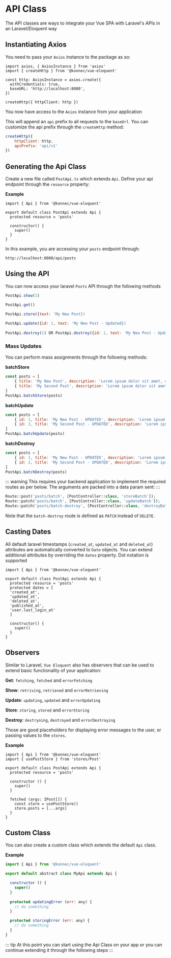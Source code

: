 # API Class
The API classes are ways to integrate your Vue SPA with Laravel's APIs in an Laravel/Eloquent way

## Instantiating Axios
You need to pass your `Axios` instance to the package as so:

```js{2,9}
import axios, { AxiosInstance } from 'axios'
import { createHttp } from '@konnec/vue-eloquent'

const http: AxiosInstance = axios.create({
  withCredentials: true,
  baseURL: 'http://localhost:8000',
})

createHttp({ httpClient: http })
```

You now have access to the `Axios` instance from your application

This will append an `api` prefix to all requests to the `baseUrl`. You can customize the api prefix through the 
`createHttp` method:

```js
createHttp({ 
    httpClient: http,
    apiPrefix: 'api/v1'
})
```

## Generating the Api Class
Create a new file called `PostApi.ts` which extends `Api`. Define your api endpoint through the `resource` property:

**Example**

```js{1,4}
import { Api } from '@konnec/vue-eloquent'

export default class PostApi extends Api {
  protected resource = 'posts'

  constructor() {
    super()
  }
}
```

In this example, you are accessing your `posts` endpoint through:
```http
http://localhost:8000/api/posts
```

## Using the API
You can now access your laravel `Posts` API through the following methods

```js
PostApi.show(1)

PostApi.get()

PostApi.store({text: 'My New Post})
    
PostApi.update({id: 1, text: 'My New Post - Updated})
        
PostApi.destroy(1) OR PostApi.destroy({id: 1, text: 'My New Post - Updated})
```

### Mass Updates

You can perform mass assignments through the following methods:

**batchStore**
```js
const posts = [
    { title: 'My New Post', description: 'Lorem ipsum dolor sit amet, consectetur adipis' },
    { title: 'My Second Post', description: 'Lorem ipsum dolor sit amet, consectetur adipis'},
]
PostApi.batchStore(posts)
```

**batchUpdate**
```js
const posts = [
    { id: 1, title: 'My New Post - UPDATED', description: 'Lorem ipsum dolor sit amet, consectetur adipis' },
    { id: 2, title: 'My Second Post - UPDATED', description: 'Lorem ipsum dolor sit amet, consectetur adipis'},
]
PostApi.batchUpdate(posts)
```

**batchDestroy**
```js
const posts = [
    { id: 1, title: 'My New Post - UPDATED', description: 'Lorem ipsum dolor sit amet, consectetur adipis' },
    { id: 2, title: 'My Second Post - UPDATED', description: 'Lorem ipsum dolor sit amet, consectetur adipis'},
]
PostApi.batchDestroy(posts)
```

::: warning
This requires your backend application to implement the required routes as per below. The arguments are packed
into a data param sent:
:::
```php
Route::post('posts/batch', [PostController::class, 'storeBatch']);
Route::patch('posts/batch', [PostController::class, 'updateBatch']);
Route::patch('posts/batch-destroy', [PostController::class, 'destroyBatch']);
```
Note that the `batch-destroy` route is defined as `PATCH` instead of `DELETE`.

## Casting Dates
All default laravel timestamps (`created_at`, `updated_at` and `deleted_at`) attributes are automatically converted 
to `Date` objects. You can extend additional attributes by overriding the `dates` property. Dot notation is supported

```js{5-11}
import { Api } from '@konnec/vue-eloquent'

export default class PostApi extends Api {
  protected resource = 'posts'
  protected dates = [
  'created_at',
  'updated_at',
  'deleted_at',
  'published_at',
  'user.last_login_at'
  ]

  constructor() {
    super()
  }
}
```

## Observers
Similar to Laravel, `Vue Eloquent` also has observers that can be used to extend basic functionality of your 
application:

**Get**: `fetching`, `fetched` and `errorFetching`

**Show**: `retriving`, `retrieved` and `errorRetrieving`

**Update**: `updating`, `updated` and `errorUpdating`

**Store**: `storing`, `stored` and `errorStoring`

**Destroy**: `destryoing`, `destroyed` and `errorDestroying`

Those are good placeholders for displaying error messages to the user, or passing values to the `stores`.

**Example**
```js{2,11-13}
import { Api } from '@konnec/vue-eloquent'
import { usePostStore } from 'stores/Post'

export default class PostApi extends Api {
  protected resource = 'posts'

  constructor () {
    super()
  }
  
  fetched (args: IPost[]) {
    const store = usePostStore()
    store.posts = [...args]
  }
}
```

## Custom Class
You can also create a custom class which extends the default `Api` class.

**Example**
```js
import { Api } from '@konnec/vue-eloquent'

export default abstract class MyApi extends Api {

  constructor () {
    super()
  }
  
  protected updatingError (err: any) {
    // do something
  }

  protected storingError (err: any) {
    // do something
  }
}
```

::: tip
At this point you can start using the Api Class on your app or you can continue extending it through the following
steps
:::
